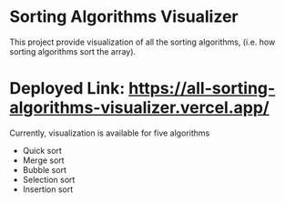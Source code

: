# Sorting Algorithms Visualizer

This project provide visualization of all the sorting algorithms, (i.e. how sorting algorithms sort the array).

# Deployed Link: https://all-sorting-algorithms-visualizer.vercel.app/

Currently, visualization is available for five algorithms 

- Quick sort
- Merge sort
- Bubble sort
- Selection sort
- Insertion sort
